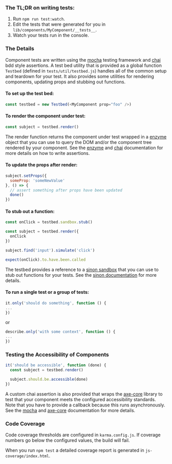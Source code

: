 ### The TL;DR on writing tests:

1. Run `npm run test:watch`.
2. Edit the tests that were generated for you in `lib/components/MyComponent/__tests__`.
3. Watch your tests run in the console.

### The Details

Component tests are written using the [mocha](https://mochajs.org/) testing framework and [chai](http://chaijs.com/api/bdd/) bdd style assertions. A test bed utility that is provided as a global function `Testbed` (defined in `tests/util/testbed.js`)
handles all of the common setup and teardown for your test. It also provides some utilities for
rendering components, updating props and stubbing out functions.

#### To set up the test bed:

```javascript
const testbed = new Testbed(<MyComponent prop="foo" />)
```

#### To render the component under test:

```javascript
const subject = testbed.render()
```

The render function returns the component under test wrapped in a [enzyme](http://airbnb.io/enzyme/) object
that you can use to query the DOM and/or the component tree rendered by your component. See the [enzyme](http://airbnb.io/enzyme/) and [chai](http://chaijs.com/api/bdd/) documentation for more details on how to write assertions.

#### To update the props after render:

```javascript
subject.setProps({
  someProp: 'someNewValue'
}, () => {
  // assert something after props have been updated
  done()
})
```

#### To stub out a function:

```javascript
const onClick = testbed.sandbox.stub()

const subject = testbed.render({
  onClick
})

subject.find('input').simulate('click')

expect(onClick).to.have.been.called
```

The testbed provides a reference to a [sinon sandbox](http://sinonjs.org/docs/#sandbox) that you can use to stub out functions for your tests. See the [sinon documentation](http://sinonjs.org/docs/) for more details.

#### To run a single test or a group of tests:

```javascript
it.only('should do something', function () {
...
})
```
or

```javascript
describe.only('with some context', function () {
...
})
```

### Testing the Accessibility of Components

```javascript
it('should be accessible', function (done) {
  const subject = testbed.render()

  subject.should.be.accessible(done)
})
```

A custom chai assertion is also provided that wraps the [axe-core](https://github.com/dequelabs/axe-core) library to test that your component meets the configured accessibility standards. Note that you have to provide a callback because this runs asynchronously. See the [mocha](https://mochajs.org/#asynchronous-code) and [axe-core](https://github.com/dequelabs/axe-core) documentation for more details.


### Code Coverage

Code coverage thresholds are configured in `karma.config.js`. If coverage numbers go below the configured values, the build
will fail.

When you run `npm test` a detailed coverage report is generated in `js-coverage/index.html`.

